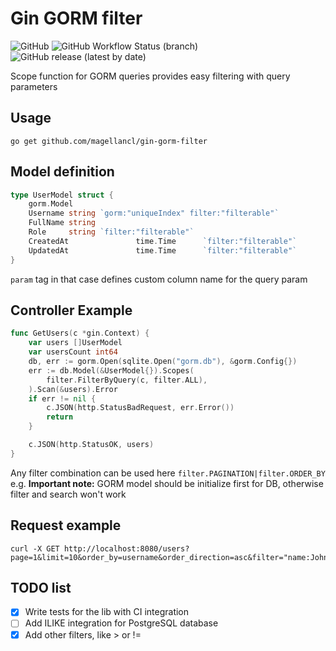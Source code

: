 <!--
 Copyright (c) 2021 ActiveCHooN

 This software is released under the MIT License.
 https://opensource.org/licenses/MIT
-->

# Gin GORM filter
![GitHub](https://img.shields.io/github/license/ActiveChooN/gin-gorm-filter)
![GitHub Workflow Status (branch)](https://img.shields.io/github/workflow/status/ActiveChooN/gin-gorm-filter/CI/master)
![GitHub release (latest by date)](https://img.shields.io/github/v/release/ActiveChooN/gin-gorm-filter)

Scope function for GORM queries provides easy filtering with query parameters

## Usage

```(shell)
go get github.com/magellancl/gin-gorm-filter
```

## Model definition
```go
type UserModel struct {
    gorm.Model
    Username string `gorm:"uniqueIndex" filter:"filterable"`
    FullName string
    Role     string `filter:"filterable"`
	CreatedAt               time.Time      `filter:"filterable"`
	UpdatedAt               time.Time      `filter:"filterable"`
}
```
`param` tag in that case defines custom column name for the query param

## Controller Example
```go
func GetUsers(c *gin.Context) {
	var users []UserModel
	var usersCount int64
	db, err := gorm.Open(sqlite.Open("gorm.db"), &gorm.Config{})
	err := db.Model(&UserModel{}).Scopes(
		filter.FilterByQuery(c, filter.ALL),
	).Scan(&users).Error
	if err != nil {
		c.JSON(http.StatusBadRequest, err.Error())
		return
	}

	c.JSON(http.StatusOK, users)
}
```
Any filter combination can be used here `filter.PAGINATION|filter.ORDER_BY` e.g. **Important note:** GORM model should be initialize first for DB, otherwise filter and search won't work

## Request example
```(shell)
curl -X GET http://localhost:8080/users?page=1&limit=10&order_by=username&order_direction=asc&filter="name:John"
```

## TODO list
- [x] Write tests for the lib with CI integration
- [ ] Add ILIKE integration for PostgreSQL database
- [X] Add other filters, like > or !=
